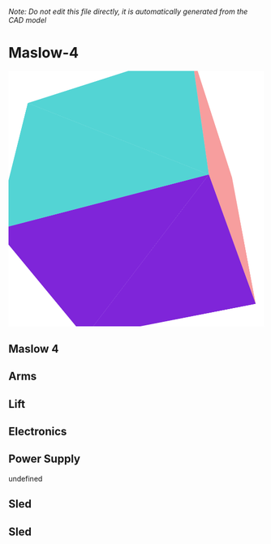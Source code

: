 ###### Note: Do not edit this file directly, it is automatically generated from the CAD model

# Maslow-4

![](/project.svg)

## Maslow 4


## Arms


## Lift


## Electronics


## Power Supply


undefined


## Sled


## Sled


